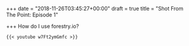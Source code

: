 +++
date = "2018-11-26T03:45:27+00:00"
draft = true
title = "Shot From The Point: Episode 1"

+++
How do I use forestry.io?

    {{< youtube w7Ft2ymGmfc >}}